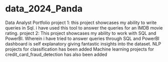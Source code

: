 # data_2024_Panda
Data Analyst Portfolio
project 1: this project showcases my ability to write queries in Sql. i have used this tool to answer the queries for an IMDB movie rating.
project 2: This project showcases my ability to work with SQL and PowerBI. Wherein i have tried to answer queries through SQL and PowerBI dashboard is self explanatory giving fantastic insights into the dataset.
NLP projects for classification has been added
Machine learning projects for credit_card_fraud_detection has also been added 
